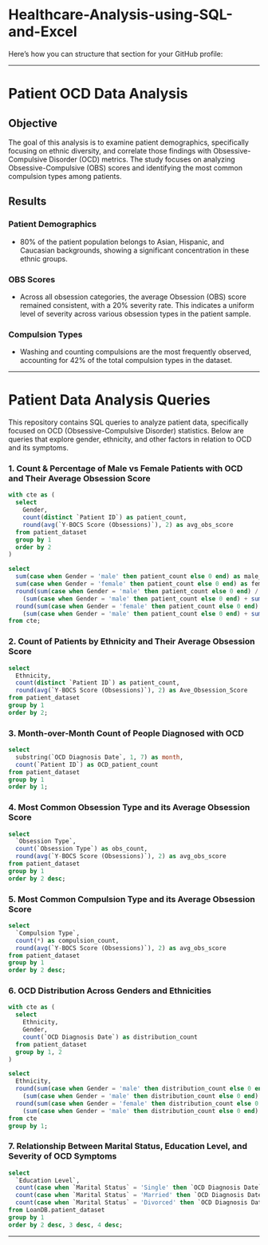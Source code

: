 # Healthcare-Analysis-using-SQL-and-Excel
Here’s how you can structure that section for your GitHub profile:

---

# Patient OCD Data Analysis

## Objective

The goal of this analysis is to examine patient demographics, specifically focusing on ethnic diversity, and correlate those findings with Obsessive-Compulsive Disorder (OCD) metrics. The study focuses on analyzing Obsessive-Compulsive (OBS) scores and identifying the most common compulsion types among patients.

## Results

### Patient Demographics
- 80% of the patient population belongs to Asian, Hispanic, and Caucasian backgrounds, showing a significant concentration in these ethnic groups.

### OBS Scores
- Across all obsession categories, the average Obsession (OBS) score remained consistent, with a 20% severity rate. This indicates a uniform level of severity across various obsession types in the patient sample.

### Compulsion Types
- Washing and counting compulsions are the most frequently observed, accounting for 42% of the total compulsion types in the dataset.

---

# Patient Data Analysis Queries

This repository contains SQL queries to analyze patient data, specifically focused on OCD (Obsessive-Compulsive Disorder) statistics. Below are queries that explore gender, ethnicity, and other factors in relation to OCD and its symptoms.

### 1. Count & Percentage of Male vs Female Patients with OCD and Their Average Obsession Score
```sql
with cte as (
  select
    Gender,
    count(distinct `Patient ID`) as patient_count,
    round(avg(`Y-BOCS Score (Obsessions)`), 2) as avg_obs_score
  from patient_dataset
  group by 1
  order by 2
)

select
  sum(case when Gender = 'male' then patient_count else 0 end) as male_count,
  sum(case when Gender = 'female' then patient_count else 0 end) as female_count,
  round(sum(case when Gender = 'male' then patient_count else 0 end) /
    (sum(case when Gender = 'male' then patient_count else 0 end) + sum(case when Gender = 'female' then patient_count else 0 end)) * 100, 2) as male_percentage,
  round(sum(case when Gender = 'female' then patient_count else 0 end) /
    (sum(case when Gender = 'male' then patient_count else 0 end) + sum(case when Gender = 'female' then patient_count else 0 end)) * 100, 2) as female_percentage
from cte;
```

### 2. Count of Patients by Ethnicity and Their Average Obsession Score
```sql
select
  Ethnicity,
  count(distinct `Patient ID`) as patient_count,
  round(avg(`Y-BOCS Score (Obsessions)`), 2) as Ave_Obsession_Score
from patient_dataset
group by 1
order by 2;
```

### 3. Month-over-Month Count of People Diagnosed with OCD
```sql
select
  substring(`OCD Diagnosis Date`, 1, 7) as month,
  count(`Patient ID`) as OCD_patient_count
from patient_dataset
group by 1
order by 1;
```

### 4. Most Common Obsession Type and its Average Obsession Score
```sql
select
  `Obsession Type`,
  count(`Obsession Type`) as obs_count,
  round(avg(`Y-BOCS Score (Obsessions)`), 2) as avg_obs_score
from patient_dataset
group by 1
order by 2 desc;
```

### 5. Most Common Compulsion Type and its Average Obsession Score
```sql
select
  `Compulsion Type`,
  count(*) as compulsion_count,
  round(avg(`Y-BOCS Score (Obsessions)`), 2) as avg_obs_score
from patient_dataset
group by 1
order by 2 desc;
```

### 6. OCD Distribution Across Genders and Ethnicities
```sql
with cte as (
  select
    Ethnicity,
    Gender,
    count(`OCD Diagnosis Date`) as distribution_count
  from patient_dataset
  group by 1, 2
)

select
  Ethnicity,
  round(sum(case when Gender = 'male' then distribution_count else 0 end) /
    (sum(case when Gender = 'male' then distribution_count else 0 end) + sum(case when Gender = 'female' then distribution_count else 0 end)) * 100, 2) as male_percentage,
  round(sum(case when Gender = 'female' then distribution_count else 0 end) /
    (sum(case when Gender = 'male' then distribution_count else 0 end) + sum(case when Gender = 'female' then distribution_count else 0 end)) * 100, 2) as female_percentage
from cte
group by 1;
```

### 7. Relationship Between Marital Status, Education Level, and Severity of OCD Symptoms
```sql
select
  `Education Level`,
  count(case when `Marital Status` = 'Single' then `OCD Diagnosis Date` else null end) as Single,
  count(case when `Marital Status` = 'Married' then `OCD Diagnosis Date` else null end) as Married,
  count(case when `Marital Status` = 'Divorced' then `OCD Diagnosis Date` else null end) as Divorced
from LoanDB.patient_dataset
group by 1
order by 2 desc, 3 desc, 4 desc;
```

---
